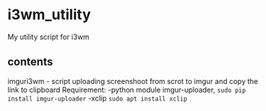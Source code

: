 # i3wm_utility
My utility script for i3wm

## contents
imguri3wm - script uploading screenshoot from scrot to imgur and copy the link to clipboard
Requirement:
-python module imgur-uploader, 
`sudo pip install imgur-uploader`
-xclip
`sudo apt install xclip`


